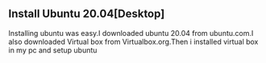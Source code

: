 ## Install Ubuntu 20.04[Desktop]
Installing ubuntu was easy.I downloaded ubuntu 20.04 from ubuntu.com.I also downloaded Virtual box from Virtualbox.org.Then i installed virtual box in my pc and setup ubuntu
